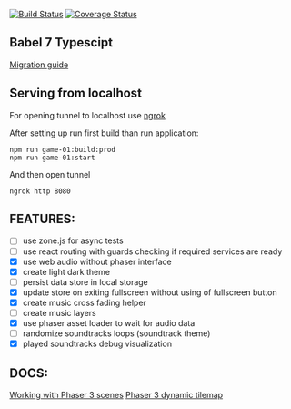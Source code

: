 [![Build Status](https://travis-ci.org/Xesenix/xes-games.svg?branch=master)](https://travis-ci.org/Xesenix/xes-games)
[![Coverage Status](https://coveralls.io/repos/github/Xesenix/xes-games/badge.svg?branch=master)](https://coveralls.io/github/Xesenix/xes-games?branch=master)

## Babel 7 Typescipt

[Migration guide](https://babeljs.io/docs/en/next/v7-migration)

## Serving from localhost

For opening tunnel to localhost use [ngrok](https://dashboard.ngrok.com/get-started)

After setting up run first build than run application:

```
npm run game-01:build:prod
npm run game-01:start

```

And then open tunnel

```
ngrok http 8080
```


## FEATURES:

- [ ] use zone.js for async tests
- [ ] use react routing with guards checking if required services are ready
- [x] use web audio without phaser interface
- [x] create light dark theme
- [ ] persist data store in local storage
- [x] update store on exiting fullscreen without using of fullscreen button
- [x] create music cross fading helper
- [ ] create music layers
- [x] use phaser asset loader to wait for audio data
- [ ] randomize soundtracks loops (soundtrack theme)
- [x] played soundtracks debug visualization

## DOCS:

[Working with Phaser 3 scenes](https://phaser.io/phaser3/devlog/121)
[Phaser 3 dynamic tilemap](https://itnext.io/modular-game-worlds-in-phaser-3-tilemaps-2-dynamic-platformer-3d68e73d494a)
